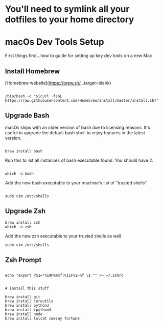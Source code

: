 # You'll need to symlink all your dotfiles to your home directory

# macOs Dev Tools Setup

First things first...how to guide for setting up key dev tools on a new Mac

## Install Homebrew

[Homebrew website](https://brew.sh/ _target=blank)

```

/bin/bash -c "$(curl -fsSL https://raw.githubusercontent.com/Homebrew/install/master/install.sh)"

```


## Upgrade Bash

macOs ships with an older version of bash due to licensing reasons. It's useful to upgrade the default bash shell to enjoy features in the latest version.

```

brew install bash

```

Run this to list all instances of bash executable found. You should have 2.

```

which -a bash

```


Add the new bash executable to your machine's list of "trusted shells"

```

sudo vim /etc/shells

```

## Upgrade Zsh

```
brew install zsh
which -a zsh

```

Add the new zsh executable to your trusted shells as well

```
sudo vim /etc/shells
```

## Zsh Prompt

```

echo "export PS1="%10F%m%f:%11F%1~%f \$ "" >> ~/.zshrc

```

```

# install this stuff

brew install git
brew install coreutils
brew install python3
brew install ipython3
brew install node
brew install lolcat cowsay fortune

```
